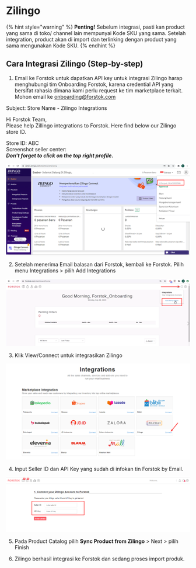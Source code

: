 # Zilingo

{% hint style="warning" %}
**Penting!**  Sebelum integrasi, pasti kan product yang sama di toko/ channel lain mempunyai Kode SKU yang sama. Setelah integration, product akan di import dan terlinking dengan product yang sama mengunakan Kode SKU.
{% endhint %}

## Cara Integrasi Zilingo \(Step-by-step\)

1. Email ke Forstok untuk dapatkan  API key untuk integrasi Zilingo harap menghubungi tim Onboarding Forstok, karena credential API yang bersifat rahasia dimana kami perlu request ke tim marketplace terkait. Mohon email ke [onboarding@forstok.com](mailto:onboarding@forstok.com)

Subject: Store Name - Zilingo Integrations

Hi Forstok Team,  
Please help Zillingo integrations to Forstok. Here find below our Zilingo store ID.  
  
Store ID: ABC  
Screenshot seller center:  
_**Don't forget to click on the top right profile.**_

![](../../.gitbook/assets/image%20%2854%29.png)

2. Setelah menerima Email balasan dari Forstok, kembali ke Forstok. Pilih menu Integrations &gt; pilih Add Integrations

![](../../.gitbook/assets/image%20%28140%29.png)

3.  Klik View/Connect untuk integrasikan Zilingo

![](../../.gitbook/assets/image%20%28135%29.png)

4. Input Seller ID dan API Key yang sudah di infokan tin Forstok by Email.

![](../../.gitbook/assets/image%20%28254%29.png)

5. Pada Product Catalog pilih **Sync Product from Zilingo** &gt; Next &gt; pilih Finish

6. Zilingo berhasil integrasi ke Forstok dan sedang proses import produk.

